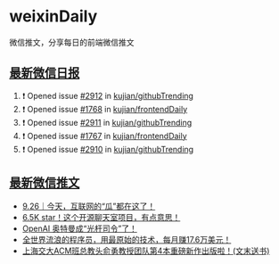 # weixinDaily
微信推文，分享每日的前端微信推文

## [最新微信日报](https://github.com/kujian/weixinDaily/issues)

<!--START_SECTION:activity-->
1. ❗ Opened issue [#2912](https://github.com/kujian/githubTrending/issues/2912) in [kujian/githubTrending](https://github.com/kujian/githubTrending)
2. ❗ Opened issue [#1768](https://github.com/kujian/frontendDaily/issues/1768) in [kujian/frontendDaily](https://github.com/kujian/frontendDaily)
3. ❗ Opened issue [#2911](https://github.com/kujian/githubTrending/issues/2911) in [kujian/githubTrending](https://github.com/kujian/githubTrending)
4. ❗ Opened issue [#1767](https://github.com/kujian/frontendDaily/issues/1767) in [kujian/frontendDaily](https://github.com/kujian/frontendDaily)
5. ❗ Opened issue [#2910](https://github.com/kujian/githubTrending/issues/2910) in [kujian/githubTrending](https://github.com/kujian/githubTrending)
<!--END_SECTION:activity-->


## [最新微信推文](https://weixin.qdkfweb.cn/)

<!-- BLOG-POST-LIST:START -->
- [9.26｜今天，互联网的“瓜”都在这了！](https://weixin.qdkfweb.cn/55955.html)
- [6.5K star！这个开源聊天室项目，有点意思！](https://weixin.qdkfweb.cn/55967.html)
- [OpenAI 奥特曼成“光杆司令”了！](https://weixin.qdkfweb.cn/55937.html)
- [全世界流浪的程序员，用最原始的技术，每月赚17.6万美元！](https://weixin.qdkfweb.cn/55964.html)
- [上海交大ACM班总教头俞勇教授团队第4本重磅新作出版啦！&lpar;文末送书&rpar;](https://weixin.qdkfweb.cn/55965.html)
<!-- BLOG-POST-LIST:END -->